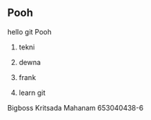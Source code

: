 ## Pooh ##

hello git Pooh

1. tekni
2. dewna
3. frank

1. learn git

Bigboss
Kritsada Mahanam 653040438-6
